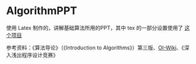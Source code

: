 # AlgorithmPPT
使用 Latex 制作的，讲解基础算法所用的PPT，其中 tex 的一部分设置使用了 [这个项目](https://github.com/GitPinkRabbit/Number-Theory-in-Competitive-Programming)

参考资料：《算法导论》（《Introduction to Algorithms》）第三版、[OI-Wiki](https://oi-wiki.org/)、《深入浅出程序设计竞赛》
